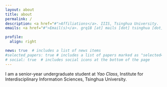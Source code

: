 ```yaml
---
layout: about
title: about
permalink: /
description: <a href="#">Affiliations</a>. IIIS, Tsinghua University. 
emails: <a href="#">Email(s)</a>. grq18 [at] mails [dot] tsinghua [dot] edu [dot] cn (will be expired next year) or rqgao0422 [at] gmail [dot] com

profile:
  align: right

news: true  # includes a list of news items
#selected_papers: true # includes a list of papers marked as "selected={true}"
# social: true  # includes social icons at the bottom of the page
---
```


I am a senior-year undergraduate student at *Yao Class*, Institute for Interdisciplinary Information Sciences, Tsinghua University. 
